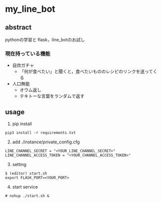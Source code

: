 # my_line_bot
## abstract
pythonの学習と
flask，line_botのお試し

### 現在持っている機能
- 自炊ガチャ
    - 「何が食べたい」と聞くと，食べたいもののレシピのリンクを送ってくる
- 人口無能
    - オウム返し
    - テキトーな言葉をランダムで返す

## usage
1. pip install
```
pip3 install -r requirements.txt
```
2. add ./instance/private_config.cfg
```
LINE_CHANNEL_SECRET = "<YOUR_LINE_CHANNEL_SECRET>"
LINE_CHANNEL_ACCESS_TOKEN = "<YOUR_CHANNEL_ACCESS_TOKEN>"
```
3. setting
```
$ (editor) start.sh
export FLASK_PORT=<YOUR_PORT>
```
4. start service
```
# nohup ./start.sh &
```

